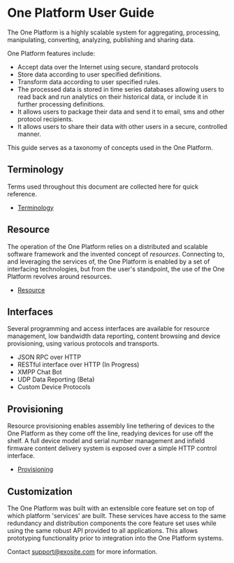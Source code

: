 One Platform User Guide
=======================

The One Platform is a highly scalable system for aggregating, 
processing, manipulating, converting, analyzing, publishing
and sharing data.

One Platform features include:

-   Accept data over the Internet using secure, standard protocols
-   Store data according to user specified definitions.
-   Transform data according to user specified rules.
-   The processed data is stored in time series databases allowing users
    to read back and run analytics on their historical data, or include
    it in further processing definitions.
-   It allows users to package their data and send it to email, sms and
    other protocol recipients.
-   It allows users to share their data with other users in a secure,
    controlled manner.

This guide serves as a taxonomy of concepts used in the One Platform.

Terminology
-----------

Terms used throughout this document are collected here for quick reference.

-   [Terminology](terminology.md)

Resource
--------

The operation of the One Platform relies on a distributed and
scalable software framework and the invented concept of *resources*.
Connecting to, and leveraging the services of, the One Platform is
enabled by a set of interfacing technologies, but from the user's
standpoint, the use of the One Platform revolves around resources.

-   [Resource](resource.md)

Interfaces
----------

Several programming and access interfaces are available for resource
management, low bandwidth data reporting, content browsing and device
provisioning, using various protocols and transports.

-   JSON RPC over HTTP
-   RESTful interface over HTTP (In Progress)
-   XMPP Chat Bot
-   UDP Data Reporting (Beta)
-   Custom Device Protocols

Provisioning
------------

Resource provisioning enables assembly line tethering of devices to the
One Platform as they come off the line, readying devices for use off the
shelf. A full device model and serial number management and infield
firmware content delivery system is exposed over a simple HTTP control
interface.

-   [Provisioning](provisioning.md)

Customization
-------------

The One Platform was built with an extensible core feature set on top of
which platform 'services' are built. These services have access to the
same redundancy and distribution components the core feature set uses
while using the same robust API provided to all applications. This
allows prototyping functionality prior to integration into the One
Platform systems.

Contact [support@exosite.com](mailto:support@exosite.com) for more
information.
